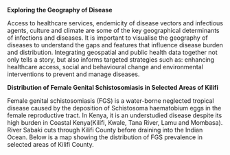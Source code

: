 **Exploring the Geography of Disease**

Access to healthcare services, endemicity of disease vectors and infectious agents, culture and climate are some of the key geographical determinants of infections and diseases. It is important to visualise the geography of diseases to understand the gaps and features that influence disease burden and distribution. Integrating geospatial and public health data together not only tells a story, but also informs targeted strategies such as: enhancing healthcare access, social and behavioural change and environmental interventions to prevent and manage diseases.

**Distribution of Female Genital Schistosomiasis in Selected Areas of  Kilifi**

Female genital schistosomiasis (FGS) is a water-borne neglected tropical disease caused by the deposition of Schistosoma haematobium eggs in the female reproductive tract. In Kenya, it is an understudied disease despite its high burden in Coastal Kenya(Kilifi, Kwale, Tana River, Lamu and Mombasa). River Sabaki cuts through Kilifi County before draining into the Indian Ocean. Below is a map showing the distribution of FGS prevalence in selected areas of Kilifi County.

 
  
